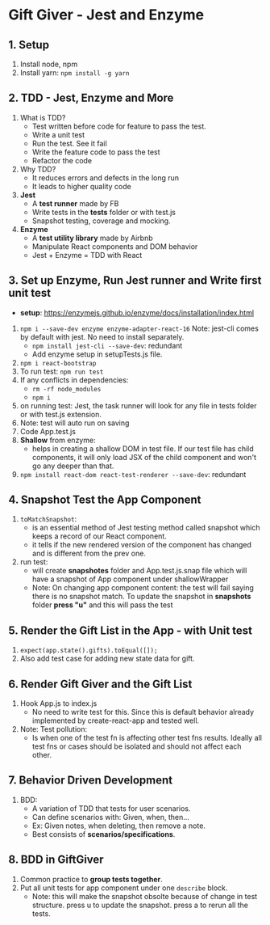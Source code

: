 # Gift Giver - Jest and Enzyme

## 1. Setup
1. Install node, npm
2. Install yarn: `npm install -g yarn`

## 2. TDD - Jest, Enzyme and More
1. What is TDD?
    * Test written before code for feature to pass the test.
    * Write a unit test
    * Run the test. See it fail
    * Write the feature code to pass the test
    * Refactor the code
2. Why TDD?
    * It reduces errors and defects in the long run
    * It leads to higher quality code
3. **Jest**
    * A **test runner** made by FB
    * Write tests in the __tests__ folder or with test.js
    * Snapshot testing, coverage and mocking.
4. **Enzyme**
    * A **test utility library** made by Airbnb
    * Manipulate React components and DOM behavior
    * Jest + Enzyme = TDD with React

## 3. Set up Enzyme, Run Jest runner and Write first unit test
* **setup**: https://enzymejs.github.io/enzyme/docs/installation/index.html
1. `npm i --save-dev enzyme enzyme-adapter-react-16` Note: jest-cli comes by default with jest. No need to install separately.
    * `npm install jest-cli --save-dev`: redundant
    * Add enzyme setup in setupTests.js file.
2. `npm i react-bootstrap`
3. To run test: `npm run test`
4. If any conflicts in dependencies: 
    * `rm -rf node_modules`
    * `npm i`
5. on running test: Jest, the task runner will look for any file in tests folder or with test.js extension.
6. Note: test will auto run on saving
7. Code App.test.js
8. **Shallow** from enzyme:
    - helps in creating a shallow DOM in test file. If our test file has child components, it will only load JSX of the child component and won't go any deeper than that.
9. `npm install react-dom react-test-renderer --save-dev`: redundant

## 4. Snapshot Test the App Component
1. `toMatchSnapshot`:
    * is an essential method of Jest testing method called snapshot which keeps a record of our React component.
    * it tells if the new rendered version of the component has changed and is different from the prev one.
2. run test: 
    - will create __snapshotes__ folder and App.test.js.snap file which will have a snapshot of App component under shallowWrapper
    * Note: On changing app component content: the test will fail saying there is no snapshot match. To update the snapshot in __snapshots__ folder **press "u"** and this will pass the test

## 5. Render the Gift List in the App - with Unit test
1. `expect(app.state().gifts).toEqual([]);`
2. Also add test case for adding new state data for gift.

## 6. Render Gift Giver and the Gift List
1. Hook App.js to index.js
    - No need to write test for this. Since this is default behavior already implemented by create-react-app and tested well.
2. Note: Test pollution: 
    * Is when one of the test fn is affecting other test fns results. Ideally all test fns or cases should be isolated and should not affect each other.

## 7. Behavior Driven Development
1. BDD:
    * A variation of TDD that tests for user scenarios.
    * Can define scenarios with: Given, when, then...
    * Ex: Given notes, when deleting, then remove a note.
    * Best consists of **scenarios/specifications**.

## 8. BDD in GiftGiver
1. Common practice to **group tests together**.
2. Put all unit tests for app component under one `describe` block.
    * Note: this will make the snapshot obsolte because of change in test structure. press u to update the snapshot. press a to rerun all the tests.
